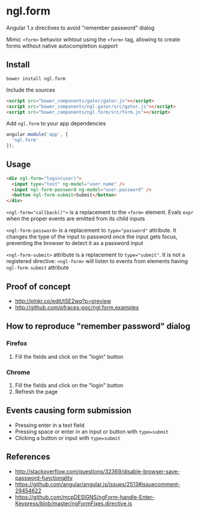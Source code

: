 ngl.form
========

Angular 1.x directives to avoid "remember password" dialog

Mimic `<form>` behavior wihtout using the `<form>` tag, allowing to create forms
without native autocompletion support

Install
-------

    bower install ngl.form

Include the sources

```html
<script src="bower_components/gator/gator.js"></script>
<script src="bower_components/ngl.gator/src/gator.js"></script>
<script src="bower_components/ngl.form/src/form.js"></script>
```

Add `ngl.form` to your app dependencies

```js
angular.module('app', [
  'ngl.form'
]);
```

Usage
-----

```html
<div ngl-form="login(user)">
  <input type="text" ng-model="user.name" />
  <input ngl-form-password ng-model="user.password" />
  <button ngl-form-submit>Submit</button>
</div>
```

`<ngl-form="callback()">` is a replacement to the `<form>` element.
Evals `expr` when the proper events are emitted from its child inputs

`<ngl-form-password>` is a replacement to `type="password"` attribute.
It changes the type of the input to password once the input gets focus,
preventing the browser to detect it as a password input

`<ngl-form-submit>` attribute is a replacement to `type="submit"`.
It is not a registered directive: `<ngl-form>` will listen to events from
elements having `ngl-form-submit` attribute

Proof of concept
----------------

  * <http://plnkr.co/edit/tSE2wq?p=preview>
  * <http://github.com/pfraces-poc/ngl.form.examples>

How to reproduce "remember password" dialog
-------------------------------------------

### Firefox

 1. Fill the fields and click on the "login" button

### Chrome

 1. Fill the fields and click on the "login" button
 2. Refresh the page

Events causing form submission
------------------------------

  * Pressing enter in a text field
  * Pressing space or enter in an input or button with `type=submit`
  * Clicking a button or input with `type=submit`

References
----------

  * <http://stackoverflow.com/questions/32369/disable-browser-save-password-functionality>
  * <https://github.com/angular/angular.js/issues/2513#issuecomment-29454622>
  * <https://github.com/mcpDESIGNS/ngForm-handle-Enter-Keypress/blob/master/ngFormFixes.directive.js>
